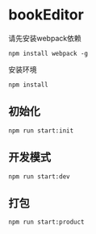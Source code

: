 # bookEditor

请先安装webpack依赖

`npm install webpack -g`

安装环境

`npm install`

## 初始化

`npm run start:init`

## 开发模式

`npm run start:dev`

## 打包

`npm run start:product`